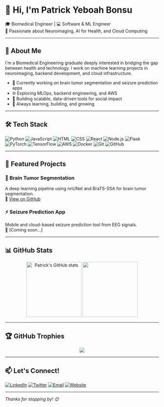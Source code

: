# 👋 Hi, I'm Patrick Yeboah Bonsu

🎓 Biomedical Engineer | 💻 Software & ML Engineer  
🧠 Passionate about Neuroimaging, AI for Health, and Cloud Computing

---

## 💬 About Me

I'm a Biomedical Engineering graduate deeply interested in bridging the gap between health and technology. I work on machine learning projects in neuroimaging, backend development, and cloud infrastructure.

- 🧠 Currently working on brain tumor segmentation and seizure prediction apps  
- 🌐 Exploring MLOps, backend engineering, and AWS  
- 🚀 Building scalable, data-driven tools for social impact  
- 📖 Always learning, building, and growing

---

## 🛠️ Tech Stack

![Python](https://img.shields.io/badge/-Python-3776AB?style=flat&logo=python&logoColor=white)
![JavaScript](https://img.shields.io/badge/-JavaScript-F7DF1E?style=flat&logo=javascript&logoColor=black)
![HTML](https://img.shields.io/badge/-HTML5-E34F26?style=flat&logo=html5&logoColor=white)
![CSS](https://img.shields.io/badge/-CSS3-1572B6?style=flat&logo=css3)
![React](https://img.shields.io/badge/-React-61DAFB?style=flat&logo=react&logoColor=black)
![Node.js](https://img.shields.io/badge/-Node.js-339933?style=flat&logo=nodedotjs&logoColor=white)
![Flask](https://img.shields.io/badge/-Flask-000000?style=flat&logo=flask)
![PyTorch](https://img.shields.io/badge/-PyTorch-EE4C2C?style=flat&logo=pytorch&logoColor=white)
![TensorFlow](https://img.shields.io/badge/-TensorFlow-FF6F00?style=flat&logo=tensorflow&logoColor=white)
![AWS](https://img.shields.io/badge/-AWS-232F3E?style=flat&logo=amazonaws)
![Docker](https://img.shields.io/badge/-Docker-2496ED?style=flat&logo=docker&logoColor=white)
![Git](https://img.shields.io/badge/-Git-F05032?style=flat&logo=git&logoColor=white)
![GitHub](https://img.shields.io/badge/-GitHub-181717?style=flat&logo=github)

---

## 🚀 Featured Projects

### 🧠 Brain Tumor Segmentation
A deep learning pipeline using nnUNet and BraTS-SSA for brain tumor segmentation.  
🔗 [View on GitHub](https://github.com/yourusername/brain-tumor-segmentation)

### ⚡ Seizure Prediction App
Mobile and cloud-based seizure prediction tool from EEG signals.  
🔗 [Coming soon...]

---

## 📊 GitHub Stats

<p align="center">
  <img src="https://github-readme-stats.vercel.app/api?username=Patrick-Bonsu&show_icons=true&theme=github_dark" alt="Patrick's GitHub stats" height="180" />
  <img src="https://github-readme-streak-stats.herokuapp.com/?user=Patrick-Bonsu&theme=github-dark" height="180" />
</p>

---

## 🏆 GitHub Trophies

<p align="center">
  <img src="https://github-profile-trophy.vercel.app/?username=Patrick-Bonsu&theme=radical&column=4&margin-w=15&margin-h=15" />
</p>

---

## 📫 Let's Connect!

[![LinkedIn](https://img.shields.io/badge/-LinkedIn-0077B5?style=flat&logo=linkedin)](https://linkedin.com/in/patrick-yeboah-bonsu)
[![Twitter](https://img.shields.io/badge/-Twitter-1DA1F2?style=flat&logo=twitter&logoColor=white)](https://twitter.com/murphy_bonsu)
[![Email](https://img.shields.io/badge/-Email-D14836?style=flat&logo=gmail&logoColor=white)](mailto:pybonsu@gmail.com)
[![Website](https://img.shields.io/badge/-Portfolio-000000?style=flat&logo=githubpages&logoColor=white)](https://patrick-bonsu.github.io)

---

_Thanks for stopping by! 😊_
